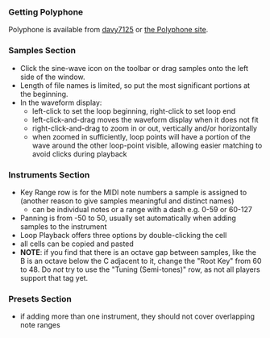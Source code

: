### Getting Polyphone

Polyphone is available from [davy7125](https://github.com/davy7125/polyphone) or [the Polyphone site](http://polyphone-soundfonts.com/en/).

### Samples Section

* Click the sine-wave icon on the toolbar or drag samples onto the left side of the window.
* Length of file names is limited, so put the most significant portions at the beginning.
* In the waveform display: 
   * left-click to set the loop beginning, right-click to set loop end
   * left-click-and-drag moves the waveform display when it does not fit
   * right-click-and-drag to zoom in or out, vertically and/or horizontally
   * when zoomed in sufficiently, loop points will have a portion of the wave around the other loop-point visible, allowing easier matching to avoid clicks during playback

### Instruments Section

* Key Range row is for the MIDI note numbers a sample is assigned to (another reason to give samples meaningful and distinct names)
   * can be individual notes or a range with a dash e.g. 0-59 or 60-127
* Panning is from -50 to 50, usually set automatically when adding samples to the instrument
* Loop Playback offers three options by double-clicking the cell
* all cells can be copied and pasted
* __NOTE__: if you find that there is an octave gap between samples, like the B is an octave below the C adjacent to it, change the "Root Key" from 60 to 48. Do *not* try to use the "Tuning (Semi-tones)" row, as not all players support that tag yet.

### Presets Section

* if adding more than one instrument, they should not cover overlapping note ranges
